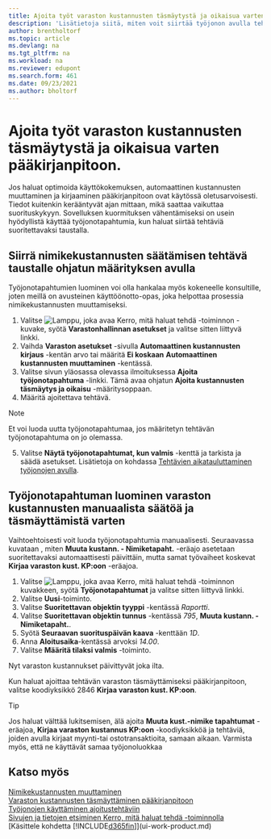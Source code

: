 ```yaml
---
title: Ajoita työt varaston kustannusten täsmäytystä ja oikaisua varten
description: 'Lisätietoja siitä, miten voit siirtää työjonon avulla tehtäviä, jotka liittyvät varaston kustannusten säätämiseen tai sen täsmäyttämisessä taustalla KP:n kanssa. Esimerkiksi jos yrityksesi suorittaa useita tehtäviä tai käsittelee useita tapahtumia.'
author: brentholtorf
ms.topic: article
ms.devlang: na
ms.tgt_pltfrm: na
ms.workload: na
ms.reviewer: edupont
ms.search.form: 461
ms.date: 09/23/2021
ms.author: bholtorf
---
```

# Ajoita työt varaston kustannusten täsmäytystä ja oikaisua varten pääkirjanpitoon.

Jos haluat optimoida käyttökokemuksen, automaattinen kustannusten muuttaminen ja kirjaaminen pääkirjanpitoon ovat käytössä oletusarvoisesti. Tiedot kuitenkin kerääntyvät ajan mittaan, mikä saattaa vaikuttaa suorituskykyyn. Sovelluksen kuormituksen vähentämiseksi on usein hyödyllistä käyttää työjonotapahtumia, kun haluat siirtää tehtäviä suoritettavaksi taustalla.

## Siirrä nimikekustannusten säätämisen tehtävä taustalle ohjatun määrityksen avulla

Työjonotapahtumien luominen voi olla hankalaa myös kokeneelle konsultille, joten meillä on avusteinen käyttöönotto-opas, joka helpottaa prosessia nimikekustannusten muuttamiseksi.  

1. Valitse ![Lamppu, joka avaa Kerro, mitä haluat tehdä -toiminnon](media/ui-search/search_small.png "Kerro, mitä haluat tehdä") -kuvake, syötä **Varastonhallinnan asetukset** ja valitse sitten liittyvä linkki.  
2. Vaihda **Varaston asetukset** -sivulla **Automaattinen kustannusten kirjaus** -kentän arvo tai määritä **Ei koskaan** **Automaattinen kustannusten muuttaminen** -kentässä.  
3. Valitse sivun yläosassa olevassa ilmoituksessa **Ajoita työjonotapahtuma** -linkki. Tämä avaa ohjatun **Ajoita kustannusten täsmäytys ja oikaisu** -määritysoppaan.  
4. Määritä ajoitettava tehtävä.  

  > [!NOTE]
  > Et voi luoda uutta työjonotapahtumaa, jos määritetyn tehtävän työjonotapahtuma on jo olemassa.

5. Valitse **Näytä työjonotapahtumat, kun valmis** -kenttä ja tarkista ja säädä asetukset. Lisätietoja on kohdassa [Tehtävien aikatauluttaminen työjonojen avulla](admin-job-queues-schedule-tasks.md).  

## Työjonotapahtuman luominen varaston kustannusten manuaalista säätöä ja täsmäyttämistä varten

Vaihtoehtoisesti voit luoda työjonotapahtumia manuaalisesti. Seuraavassa kuvataan , miten **Muuta kustann. - Nimiketapaht.** -eräajo asetetaan suoritettavaksi automaattisesti päivittäin, mutta samat työvaiheet koskevat **Kirjaa varaston kust. KP:oon** -eräajoa.  

1. Valitse ![Lamppu, joka avaa Kerro, mitä haluat tehdä -toiminnon](media/ui-search/search_small.png "Kerro, mitä haluat tehdä") kuvakkeen, syötä **Työjonotapahtumat** ja valitse sitten liittyvä linkki.  
2. Valitse **Uusi**-toiminto.  
3. Valitse **Suoritettavan objektin tyyppi** -kentässä *Raportti*.  
4. Valitse **Suoritettavan objektin tunnus** -kentässä *795*, **Muuta kustann. - Nimiketapaht.**.  
5. Syötä **Seuraavan suorituspäivän kaava** -kenttään *1D*.
6. Anna **Aloitusaika**-kentässä arvoksi *14.00*.
7. Valitse **Määritä tilaksi valmis** -toiminto.

Nyt varaston kustannukset päivittyvät joka ilta.  

Kun haluat ajoittaa tehtävän varaston täsmäyttämiseksi pääkirjanpitoon, valitse koodiyksikkö 2846 **Kirjaa varaston kust. KP:oon**.

> [!TIP]
> Jos haluat välttää lukitsemisen, älä ajoita **Muuta kust.-nimike tapahtumat** -eräajoa, **Kirjaa varaston kustannus KP:oon** -koodiyksikköä ja tehtäviä, joiden avulla kirjaat myynti-tai ostotransaktioita, samaan aikaan. Varmista myös, että ne käyttävät samaa työjonoluokkaa

## Katso myös

[Nimikekustannusten muuttaminen](inventory-how-adjust-item-costs.md)  
[Varaston kustannusten täsmäyttäminen pääkirjanpitoon](finance-how-to-post-inventory-costs-to-the-general-ledger.md)  
[Työjonojen käyttäminen ajoitustehtäviin](admin-job-queues-schedule-tasks.md)  
[Sivujen ja tietojen etsiminen Kerro, mitä haluat tehdä -toiminnolla](ui-search.md)  
[Käsittele kohdetta [!INCLUDE[d365fin](includes/d365fin_md.md)]](ui-work-product.md)  
